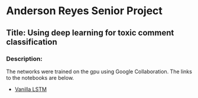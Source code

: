 # Anderson Reyes Senior Project

## Title: Using deep learning for toxic comment classification

### Description:


The networks were trained on the gpu using Google Collaboration. The links to the notebooks are below.
* [Vanilla LSTM](https://colab.research.google.com/drive/185hC9BWzLuQEKx2rNbelQnkZdExC85Y://drive.google.com/file/d/185hC9BWzLuQEKx2rNbelQnkZdExC85YT/view?usp=sharing)
